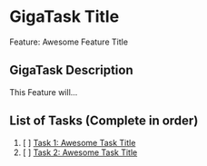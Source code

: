 <!-- Issue title should mirror the GigaTask Title. -->
# GigaTask Title

Feature: Awesome Feature Title

## GigaTask Description

This Feature will...

<!-- Substitute taskIDs for real task ids -->
## List of Tasks (Complete in order)

1. [ ] [Task 1: Awesome Task Title](https://github.com/sleepGuyWD/pantryPal-collab/issues/taskID)
2. [ ] [Task 2: Awesome Task Title](https://github.com/sleepGuyWD/pantryPal-collab/issues/taskID)